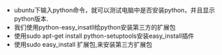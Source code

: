 - ubuntu下输入python命令，就可以测试电脑中是否安装python，并且显示python版本.
- 我们使用python-easy_insatll给python安装第三方的扩展包
- 使用sudo apt-get install python-setuptools安装easy_install插件
- 使用sudo easy_install 扩展包,来安装第三方扩展包
